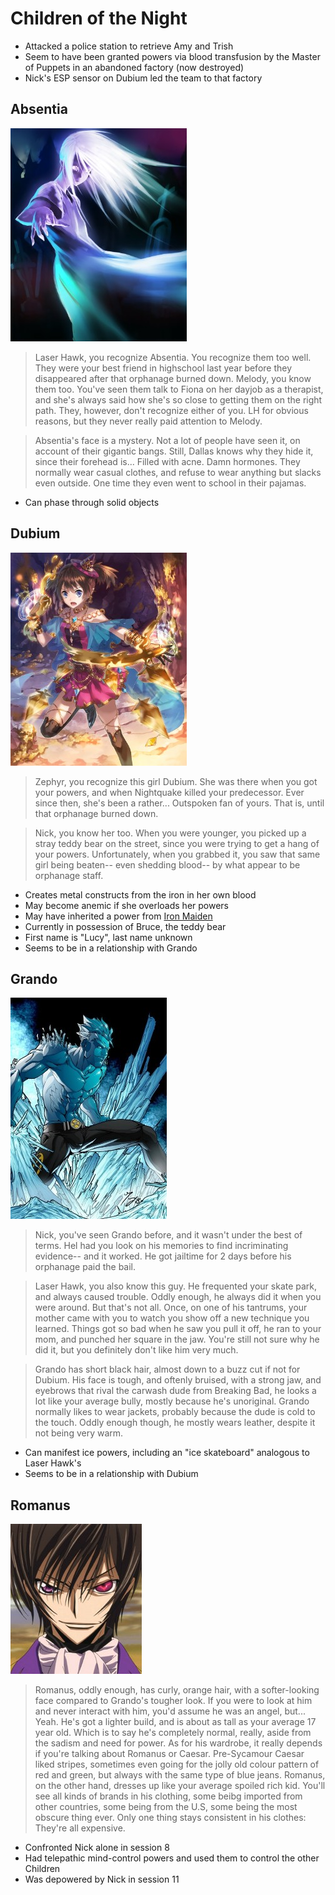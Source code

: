 <!-- TITLE: Children Of The Night -->
<!-- SUBTITLE: A quick summary of Children Of The Night -->

# Children of the Night
* Attacked a police station to retrieve Amy and Trish
* Seem to have been granted powers via blood transfusion by the Master of Puppets in an abandoned factory (now destroyed)
* Nick's ESP sensor on Dubium led the team to that factory

## Absentia
![Absentia](/uploads/sycamour/absentia.jpg "Absentia")

> Laser Hawk, you recognize Absentia. You recognize them too well. They were your best friend in highschool last year before they disappeared after that orphanage burned down. Melody, you know them too. You've seen them talk to Fiona on her dayjob as a therapist, and she's always said how she's so close to getting them on the right path. They, however, don't recognize either of you. LH for obvious reasons, but they never really paid attention to Melody.

> Absentia's face is a mystery. Not a lot of people have seen it, on account of their gigantic bangs. Still, Dallas knows why they hide it, since their forehead is... Filled with acne. Damn hormones.
> They normally wear casual clothes, and refuse to wear anything but slacks even outside. One time they even went to school in their pajamas.

* Can phase through solid objects

## Dubium
![Dubium](/uploads/sycamour/dubium.jpg "Dubium")

> Zephyr, you recognize this girl Dubium. She was there when you got your powers, and when Nightquake killed your predecessor. Ever since then, she's been a rather... Outspoken fan of yours. That is, until that orphanage burned down.

> Nick, you know her too. When you were younger, you picked up a stray teddy bear on the street, since you were trying to get a hang of your powers. Unfortunately, when you grabbed it, you saw that same girl being beaten-- even shedding blood-- by what appear to be orphanage staff.

* Creates metal constructs from the iron in her own blood
* May become anemic if she overloads her powers
* May have inherited a power from [Iron Maiden](#iron-maiden)
* Currently in possession of Bruce, the teddy bear
* First name is "Lucy", last name unknown
* Seems to be in a relationship with Grando

## Grando
![Grando](/uploads/sycamour/grando.jpg "Grando")

> Nick, you've seen Grando before, and it wasn't under the best of terms. Hel had you look on his memories to find incriminating evidence-- and it worked. He got jailtime for 2 days before his orphanage paid the bail.

> Laser Hawk, you also know this guy. He frequented your skate park, and always caused trouble. Oddly enough, he always did it when you were around. But that's not all. Once, on one of his tantrums, your mother came with you to watch you show off a new technique you learned. Things got so bad when he saw you pull it off, he ran to your mom, and punched her square in the jaw. You're still not sure why he did it, but you definitely don't like him very much.

> Grando has short black hair, almost down to a buzz cut if not for Dubium. His face is tough, and oftenly bruised, with a strong jaw, and eyebrows that rival the carwash dude from Breaking Bad, he looks a lot like your average bully, mostly because he's unoriginal.
> Grando normally likes to wear jackets, probably because the dude is cold to the touch. Oddly enough though, he mostly wears leather, despite it not being very warm.

* Can manifest ice powers, including an "ice skateboard" analogous to Laser Hawk's
* Seems to be in a relationship with Dubium

## Romanus
![Romanus](/uploads/sycamour/romanus.jpg "Romanus")

> Romanus, oddly enough, has curly, orange hair, with a softer-looking face compared to Grando's tougher look. If you were to look at him and never interact with him, you'd assume he was an angel, but... Yeah.
> He's got a lighter build, and is about as tall as your average 17 year old. Which is to say he's completely normal, really, aside from the sadism and need for power.
> As for his wardrobe, it really depends if you're talking about Romanus or Caesar. 
> Pre-Sycamour Caesar liked stripes, sometimes even going for the jolly old colour pattern of red and green, but always with the same type of blue jeans.
> Romanus, on the other hand, dresses up like your average spoiled rich kid. You'll see all kinds of brands in his clothing, some beibg imported from other countries, some being from the U.S, some being the most obscure thing ever. Only one thing stays consistent in his clothes: They're all expensive.

* Confronted Nick alone in session 8
* Had telepathic mind-control powers and used them to control the other Children
* Was depowered by Nick in session 11
